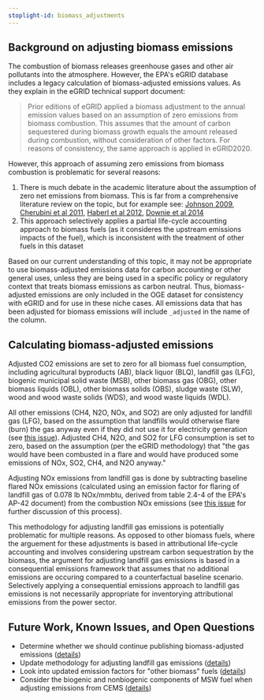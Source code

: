 ```yaml
---
stoplight-id: biomass_adjustments
---
```


## Background on adjusting biomass emissions
The combustion of biomass releases greenhouse gases and other air pollutants into the atmosphere. However, the EPA's eGRID database includes a legacy calculation of biomass-adjusted emissions values. As they explain in the eGRID technical support document:
> Prior editions of eGRID applied a biomass adjustment to the annual emission values based on an assumption of zero emissions from biomass combustion. This assumes that the amount of carbon sequestered during biomass growth equals the amount released during combustion, without consideration of other factors. For reasons of consistency, the same approach is applied in eGRID2020.

However, this approach of assuming zero emissions from biomass combustion is problematic for several reasons:
1. There is much debate in the academic literature about the assumption of zero net emissions from biomass. This is far from a comprehensive literature review on the topic, but for example see: [Johnson 2009](https://www.sciencedirect.com/science/article/pii/S0195925508001637), [Cherubini et al 2011](https://onlinelibrary.wiley.com/doi/abs/10.1111/j.1757-1707.2011.01102.x), [Haberl et al 2012](https://www.sciencedirect.com/science/article/pii/S0301421512001681), [Downie et al 2014](https://www.sciencedirect.com/science/article/pii/S0961953413004820)
2. This approach selectively applies a partial life-cycle accounting approach to biomass fuels (as it consideres the upstream emissions impacts of the fuel), which is inconsistent with the treatment of other fuels in this dataset

Based on our current understanding of this topic, it may not be appropriate to use biomass-adjusted emissions data for carbon accounting or other general uses, unless they are being used in a specific policy or regulatory context that treats biomass emissions as carbon neutral. Thus, biomass-adjusted emissions are only included in the OGE dataset for consistency with eGRID and for use in these niche cases. All emissions data that has been adjusted for biomass emissions will include `_adjusted` in the name of the column.

## Calculating biomass-adjusted emissions
Adjusted CO2 emissions are set to zero for all biomass fuel consumption, including agricultural byproducts (AB), black liquor (BLQ), landfill gas (LFG), biogenic municipal solid waste (MSB), other biomass gas (OBG), other biomass liquids (OBL), other biomass solids (OBS), sludge waste (SLW), wood and wood waste solids (WDS), and wood waste liquids (WDL).

All other emissions (CH4, N2O, NOx, and SO2) are only adjusted for landfill gas (LFG), based on the assumption that landfills would otherwise flare (burn) the gas anyway even if they did not use it for electricity generation (see [this issue](https://github.com/singularity-energy/open-grid-emissions/issues/73)). Adjusted CH4, N2O, and SO2 for LFG consumption is set to zero, based on the assumption (per the eGRID methodology) that "the gas would have been combusted in a flare and would have produced some emissions of NOx, SO2, CH4, and N2O anyway."

Adjusting NOx emissions from landfill gas is done by subtracting baseline flared NOx emissions (calculated using an emission factor for flaring of landfill gas of 0.078 lb NOx/mmbtu, derived from table 2.4-4 of the EPA's AP-42 document) from the combustion NOx emissions (see [this issue](https://github.com/singularity-energy/open-grid-emissions/issues/73) for further discussion of this process).

This methodology for adjusting landfill gas emissions is potentially problematic for multiple reasons. As opposed to other biomass fuels, where the arguement for these adjustments is based in attributional life-cycle accounting and involves considering upstream carbon sequestration by the biomass, the argument for adjusting landfill gas emissions is based in a consequential emissions framework that assumes that no additional emissions are occuring compared to a counterfactual baseline scenario. Selectively applying a consequential emissions approach to landfill gas emissions is not necessarily appropriate for inventorying attributional emissions from the power sector.

## Future Work, Known Issues, and Open Questions
- Determine whether we should continue publishing biomass-adjusted emissions ([details](https://github.com/singularity-energy/open-grid-emissions/issues/130))
- Update methodology for adjusting landfill gas emissions ([details](https://github.com/singularity-energy/open-grid-emissions/issues/73))
- Look into updated emission factors for "other biomass" fuels ([details](https://github.com/singularity-energy/open-grid-emissions/issues/69))
- Consider the biogenic and nonbiogenic components of MSW fuel when adjusting emissions from CEMS ([details](https://github.com/singularity-energy/open-grid-emissions/issues/51))